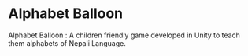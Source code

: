 # Alphabet Balloon
Alphabet Balloon : A children friendly game developed in Unity to teach them alphabets of Nepali Language.
